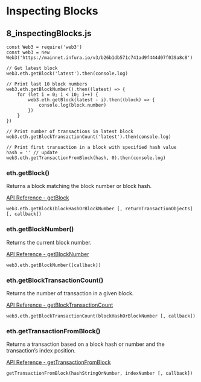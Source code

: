 # Inspecting Blocks  
## 8_inspectingBlocks.js
```
const Web3 = require('web3')
const web3 = new Web3('https://mainnet.infura.io/v3/b26b1db571c741ad9f444d07f039a8c8')

// Get latest block
web3.eth.getBlock('latest').then(console.log)

// Print last 10 block numbers
web3.eth.getBlockNumber().then((latest) => {
	for (let i = 0; i < 10; i++) {
		web3.eth.getBlock(latest - i).then((block) => {
			console.log(block.number)
		})
	}
})

// Print number of transactions in latest block
web3.eth.getBlockTransactionCount('latest').then(console.log)

// Print first transaction in a block with specified hash value
hash = '' // update
web3.eth.getTransactionFromBlock(hash, 0).then(console.log)
```

### eth.getBlock()
Returns a block matching the block number or block hash.  

[API Reference - getBlock](https://web3js.readthedocs.io/en/v1.3.0/web3-eth.html#getblock)
```
web3.eth.getBlock(blockHashOrBlockNumber [, returnTransactionObjects] [, callback])
```

### eth.getBlockNumber()
Returns the current block number.  

[API Reference - getBlockNumber](https://web3js.readthedocs.io/en/v1.3.0/web3-eth.html#getblocknumber)
```
web3.eth.getBlockNumber([callback])
```

### eth.getBlockTransactionCount()
Returns the number of transaction in a given block.  

[API Reference - getBlockTransactionCount](https://web3js.readthedocs.io/en/v1.3.0/web3-eth.html#getblocktransactioncount)
```
web3.eth.getBlockTransactionCount(blockHashOrBlockNumber [, callback])
```

### eth.getTransactionFromBlock()
Returns a transaction based on a block hash or number and the transaction’s index position.  

[API Reference - getTransactionFromBlock](https://web3js.readthedocs.io/en/v1.3.0/web3-eth.html#gettransactionfromblock)
```
getTransactionFromBlock(hashStringOrNumber, indexNumber [, callback])
```